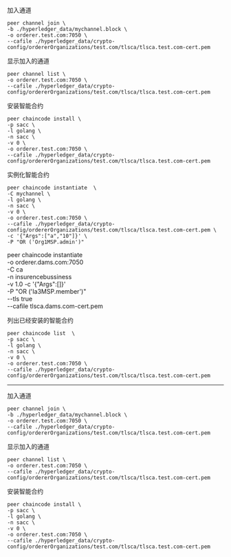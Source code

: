 加入通道
```joinchanneannel
peer channel join \
-b ./hyperledger_data/mychannel.block \
-o orderer.test.com:7050 \
--cafile ./hyperledger_data/crypto-config/ordererOrganizations/test.com/tlsca/tlsca.test.com-cert.pem
```

显示加入的通道
```showjoined 
peer channel list \
-o orderer.test.com:7050 \
--cafile ./hyperledger_data/crypto-config/ordererOrganizations/test.com/tlsca/tlsca.test.com-cert.pem
```

安装智能合约
```installchain
peer chaincode install \
-p sacc \
-l golang \
-n sacc \
-v 0 \
-o orderer.test.com:7050 \
--cafile ./hyperledger_data/crypto-config/ordererOrganizations/test.com/tlsca/tlsca.test.com-cert.pem
```

实例化智能合约
```installchain
peer chaincode instantiate  \
-C mychannel \
-l golang \
-n sacc \
-v 0 \
-o orderer.test.com:7050 \
--cafile ./hyperledger_data/crypto-config/ordererOrganizations/test.com/tlsca/tlsca.test.com-cert.pem \
-c '{"Args":["a","10"]}' \
-P "OR ('Org1MSP.admin')"
```

peer chaincode instantiate \
-o  orderer.dams.com:7050  \
-C ca \
-n insurencebussiness \
-v 1.0 -c '{"Args":[]}' \
-P "OR ('Ia3MSP.member')"  \
--tls true \
--cafile tlsca.dams.com-cert.pem



列出已经安装的智能合约
```installchain
peer chaincode list  \
-p sacc \
-l golang \
-n sacc \
-v 0 \
-o orderer.test.com:7050 \
--cafile ./hyperledger_data/crypto-config/ordererOrganizations/test.com/tlsca/tlsca.test.com-cert.pem
```































--------------





加入通道
```joinchanneannel
peer channel join \
-b ./hyperledger_data/mychannel.block \
-o orderer.test.com:7050 \
--cafile ./hyperledger_data/crypto-config/ordererOrganizations/test.com/tlsca/tlsca.test.com-cert.pem
```

显示加入的通道
```showjoined 
peer channel list \
-o orderer.test.com:7050 \
--cafile ./hyperledger_data/crypto-config/ordererOrganizations/test.com/tlsca/tlsca.test.com-cert.pem
```

安装智能合约
```installchain
peer chaincode install \
-p sacc \
-l golang \
-n sacc \
-v 0 \
-o orderer.test.com:7050 \
--cafile ./hyperledger_data/crypto-config/ordererOrganizations/test.com/tlsca/tlsca.test.com-cert.pem
```
